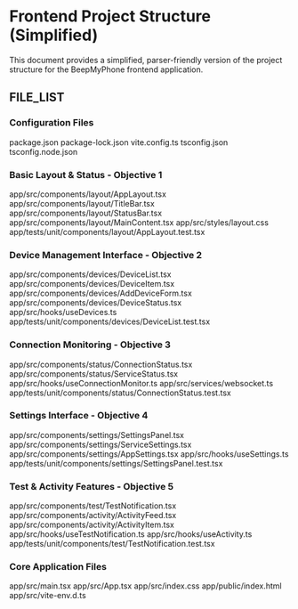 # Frontend Project Structure (Simplified)

This document provides a simplified, parser-friendly version of the project structure for the BeepMyPhone frontend application.

## FILE_LIST

### Configuration Files
package.json
package-lock.json
vite.config.ts
tsconfig.json
tsconfig.node.json

### Basic Layout & Status - Objective 1
app/src/components/layout/AppLayout.tsx
app/src/components/layout/TitleBar.tsx
app/src/components/layout/StatusBar.tsx
app/src/components/layout/MainContent.tsx
app/src/styles/layout.css
app/tests/unit/components/layout/AppLayout.test.tsx

### Device Management Interface - Objective 2
app/src/components/devices/DeviceList.tsx
app/src/components/devices/DeviceItem.tsx
app/src/components/devices/AddDeviceForm.tsx
app/src/components/devices/DeviceStatus.tsx
app/src/hooks/useDevices.ts
app/tests/unit/components/devices/DeviceList.test.tsx

### Connection Monitoring - Objective 3
app/src/components/status/ConnectionStatus.tsx
app/src/components/status/ServiceStatus.tsx
app/src/hooks/useConnectionMonitor.ts
app/src/services/websocket.ts
app/tests/unit/components/status/ConnectionStatus.test.tsx

### Settings Interface - Objective 4
app/src/components/settings/SettingsPanel.tsx
app/src/components/settings/ServiceSettings.tsx
app/src/components/settings/AppSettings.tsx
app/src/hooks/useSettings.ts
app/tests/unit/components/settings/SettingsPanel.test.tsx

### Test & Activity Features - Objective 5
app/src/components/test/TestNotification.tsx
app/src/components/activity/ActivityFeed.tsx
app/src/components/activity/ActivityItem.tsx
app/src/hooks/useTestNotification.ts
app/src/hooks/useActivity.ts
app/tests/unit/components/test/TestNotification.test.tsx

### Core Application Files
app/src/main.tsx
app/src/App.tsx
app/src/index.css
app/public/index.html
app/src/vite-env.d.ts